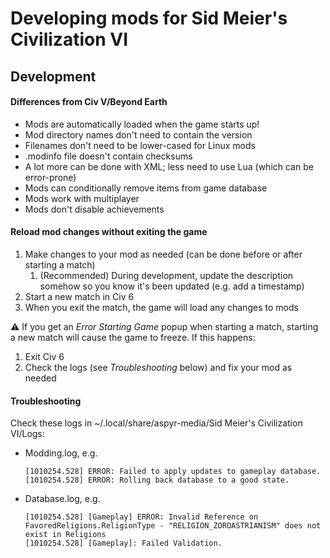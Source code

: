 # Developing mods for Sid Meier's Civilization VI

## Development

#### Differences from Civ V/Beyond Earth

- Mods are automatically loaded when the game starts up!
- Mod directory names don't need to contain the version
- Filenames don't need to be lower-cased for Linux mods
- .modinfo file doesn't contain checksums
- A lot more can be done with XML; less need to use Lua (which can be error-prone)
- Mods can conditionally remove items from game database
- Mods work with multiplayer
- Mods don't disable achievements

#### Reload mod changes without exiting the game

1. Make changes to your mod as needed (can be done before or after starting a match)
   1. (Recommended) During development, update the description somehow so you know it's been updated (e.g. add a timestamp)
1. Start a new match in Civ 6
1. When you exit the match, the game will load any changes to mods

⚠️ If you get an _Error Starting Game_ popup when starting a match, starting a new match will cause the game to freeze. If this happens:

1. Exit Civ 6
1. Check the logs (see _Troubleshooting_ below) and fix your mod as needed

#### Troubleshooting

Check these logs in ~/.local/share/aspyr-media/Sid Meier's Civilization VI/Logs:

- Modding.log, e.g.
  ```
  [1010254.528] ERROR: Failed to apply updates to gameplay database.
  [1010254.528] ERROR: Rolling back database to a good state.
  ```
- Database.log, e.g.
  ```
  [1010254.528] [Gameplay] ERROR: Invalid Reference on FavoredReligions.ReligionType - "RELIGION_ZOROASTRIANISM" does not exist in Religions
  [1010254.528] [Gameplay]: Failed Validation.
  ```
